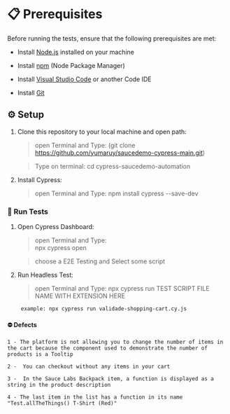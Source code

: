 
# 📋 Prerequisites

Before running the tests, ensure that the following prerequisites are met:

- Install [Node.js](https://nodejs.org/) installed on your machine
- Install [npm](https://www.npmjs.com/) (Node Package Manager)

- Install [Visual Studio Code](https://code.visualstudio.com/download) or another Code IDE
- Install [Git](https://git-scm.com/downloads)

## ⚙️ Setup

1. Clone this repository to your local machine and open path:

   > open Terminal and Type: 
        (git clone https://github.com/yumaruy/saucedemo-cypress-main.git)


   > Type on terminal: 
        cd cypress-saucedemo-automation

2. Install Cypress:

   > open Terminal and Type: 
        npm install cypress --save-dev
   

### 🎢 Run Tests

1. Open Cypress Dashboard:

   > open Terminal and Type:   
        npx cypress open

   > choose a E2E Testing and Select some script

2. Run Headless Test:

   > open Terminal and Type: npx cypress run TEST SCRIPT FILE NAME WITH EXTENSION HERE

        example: npx cypress run validade-shopping-cart.cy.js




#### ⛔ Defects

    1 - The platform is not allowing you to change the number of items in the cart because the component used to demonstrate the number of products is a Tooltip

    2 -  You can checkout without any items in your cart

    3 -  In the Sauce Labs Backpack item, a function is displayed as a string in the product description

    4 - The last item in the list has a function in its name "Test.allTheThings() T-Shirt (Red)"
